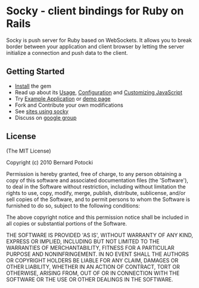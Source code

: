 Socky - client bindings for Ruby on Rails
===========

Socky is push server for Ruby based on WebSockets. It allows you to break border between your application and client browser by letting the server initialize a connection and push data to the client.

## Getting Started

- [Install](http://github.com/socky/socky-client-rails/wiki/install) the gem
- Read up about its [Usage](http://github.com/socky/socky-client-rails/wiki/usage), [Configuration](http://github.com/socky/socky-client-rails/wiki/configuration) and [Customizing JavaScript](http://github.com/socky/socky-js/wiki/Customizing-JavaScript)
- Try [Example Application](http://github.com/socky/socky-example) or [demo page](http://sockydemo.imanel.org)
- Fork and Contribute your own modifications
- See [sites using socky](http://github.com/socky/socky-server-ruby/wiki/sites)
- Discuss on [google group](http://groups.google.com/group/socky-users)

## License

(The MIT License)

Copyright (c) 2010 Bernard Potocki 

Permission is hereby granted, free of charge, to any person obtaining a copy of this software and associated documentation files (the 'Software'), to deal in the Software without restriction, including without limitation the rights to use, copy, modify, merge, publish, distribute, sublicense, and/or sell copies of the Software, and to permit persons to whom the Software is furnished to do so, subject to the following conditions:

The above copyright notice and this permission notice shall be included in all copies or substantial portions of the Software.

THE SOFTWARE IS PROVIDED 'AS IS', WITHOUT WARRANTY OF ANY KIND, EXPRESS OR IMPLIED, INCLUDING BUT NOT LIMITED TO THE WARRANTIES OF MERCHANTABILITY, FITNESS FOR A PARTICULAR PURPOSE AND NONINFRINGEMENT.  IN NO EVENT SHALL THE AUTHORS OR COPYRIGHT HOLDERS BE LIABLE FOR ANY CLAIM, DAMAGES OR OTHER LIABILITY, WHETHER IN AN ACTION OF CONTRACT, TORT OR OTHERWISE, ARISING FROM, OUT OF OR IN CONNECTION WITH THE SOFTWARE OR THE USE OR OTHER DEALINGS IN THE SOFTWARE.